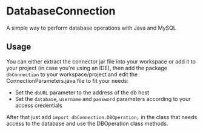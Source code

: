 # DatabaseConnection
A simple way to perform database operations with Java and MySQL

## Usage
You can either extract the connector jar file into your workspace or add it to your project (in case you're using an IDE), then add the package `dbConnection` to your workspace/project and edit the ConnectionParameters.java file to fit your needs:
* Set the `dbURL` parameter to the address of the db host
* Set the `database`, `username` and `password` parameters according to your access credentials

After that just add `import dbConnection.DBOperation;` in the class that needs access to the database and use the DBOperation class methods.
